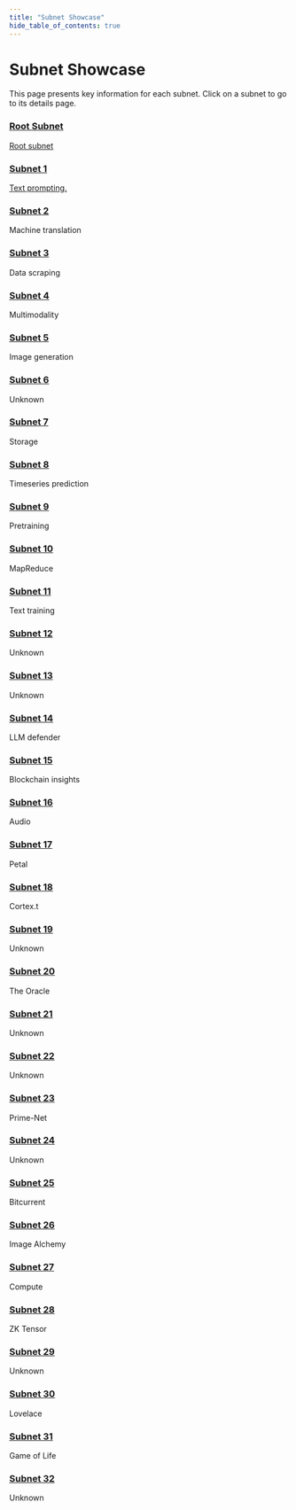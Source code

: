```yaml
---
title: "Subnet Showcase"
hide_table_of_contents: true
---
```


# Subnet Showcase

This page presents key information for each subnet. Click on a subnet to go to its details page. 

<div class="subnet-container">
  <a href="subnet-1" class="subnet-card">
    <div class="subnet-card-body">
      <h3 class="subnet-card-title">Root Subnet</h3>
      <p class="subnet-card-text">Root subnet</p>
    </div>
  </a>
</div>

<div class="subnet-container">
  <a href="subnet-1" class="subnet-card">
    <div class="subnet-card-body">
      <h3 class="subnet-card-title">Subnet 1</h3>
      <p class="subnet-card-text">Text prompting.</p>
    </div>
  </a>  
  <div class="subnet-card">
    <div class="subnet-card-body">
      <a href="subnet-1"><h3 class="subnet-card-title">Subnet 2</h3></a>
      <p class="subnet-card-text">Machine translation</p>
    </div>
  </div>
  <div class="subnet-card">
    <div class="subnet-card-body">
      <a href="subnet-1"><h3 class="subnet-card-title">Subnet 3</h3></a>
      <p class="subnet-card-text">Data scraping</p>
    </div>
  </div>
  <div class="subnet-card">
    <div class="subnet-card-body">
      <a href="subnet-1"><h3 class="subnet-card-title">Subnet 4</h3></a>
      <p class="subnet-card-text">Multimodality</p>
    </div>
  </div>  
</div>
<div class="subnet-container">
  <a href="http://bittensor.com" class="subnet-card">
    <div class="subnet-card-body">
      <a href="subnet-1"><h3 class="subnet-card-title">Subnet 5</h3></a>
      <p class="subnet-card-text">Image generation</p>
    </div>
  </a>
  <div class="subnet-card">
    <div class="subnet-card-body">
      <a href="subnet-1"><h3 class="subnet-card-title">Subnet 6</h3></a>
      <p class="subnet-card-text">Unknown</p>
    </div>
  </div>
  <div class="subnet-card">
    <div class="subnet-card-body">
      <a href="subnet-1"><h3 class="subnet-card-title">Subnet 7</h3></a>
      <p class="subnet-card-text">Storage</p>
    </div>
  </div>
  <div class="subnet-card">
    <div class="subnet-card-body">
      <a href="subnet-1"><h3 class="subnet-card-title">Subnet 8</h3></a>
      <p class="subnet-card-text">Timeseries prediction</p>
    </div>
  </div>  
</div>
<div class="subnet-container">
  <a href="http://bittensor.com" class="subnet-card">
    <div class="subnet-card-body">
      <a href="subnet-1"><h3 class="subnet-card-title">Subnet 9</h3></a>
      <p class="subnet-card-text">Pretraining</p>
    </div>
  </a>
  <div class="subnet-card">
    <div class="subnet-card-body">
      <a href="subnet-1"><h3 class="subnet-card-title">Subnet 10</h3></a>
      <p class="subnet-card-text">MapReduce</p>
    </div>
  </div>
  <div class="subnet-card">
    <div class="subnet-card-body">
      <a href="subnet-1"><h3 class="subnet-card-title">Subnet 11</h3></a>
      <p class="subnet-card-text">Text training</p>
    </div>
  </div>
  <div class="subnet-card">
    <div class="subnet-card-body">
      <a href="subnet-1"><h3 class="subnet-card-title">Subnet 12</h3></a>
      <p class="subnet-card-text">Unknown</p>
    </div>
  </div>  
</div>
<div class="subnet-container">
  <a href="http://bittensor.com" class="subnet-card">
    <div class="subnet-card-body">
      <a href="subnet-1"><h3 class="subnet-card-title">Subnet 13</h3></a>
      <p class="subnet-card-text">Unknown</p>
    </div>
  </a>
  <div class="subnet-card">
    <div class="subnet-card-body">
      <a href="subnet-1"><h3 class="subnet-card-title">Subnet 14</h3></a>
      <p class="subnet-card-text">LLM defender</p>
    </div>
  </div>
  <div class="subnet-card">
    <div class="subnet-card-body">
      <a href="subnet-1"><h3 class="subnet-card-title">Subnet 15</h3></a>
      <p class="subnet-card-text">Blockchain insights</p>
    </div>
  </div>
  <div class="subnet-card">
    <div class="subnet-card-body">
      <a href="subnet-1"><h3 class="subnet-card-title">Subnet 16</h3></a>
      <p class="subnet-card-text">Audio</p>
    </div>
  </div>  
</div>
<div class="subnet-container">
  <a href="http://bittensor.com" class="subnet-card">
    <div class="subnet-card-body">
      <a href="subnet-1"><h3 class="subnet-card-title">Subnet 17</h3></a>
      <p class="subnet-card-text">Petal</p>
    </div>
  </a>
  <div class="subnet-card">
    <div class="subnet-card-body">
      <a href="subnet-1"><h3 class="subnet-card-title">Subnet 18</h3></a>
      <p class="subnet-card-text">Cortex.t</p>
    </div>
  </div>
  <div class="subnet-card">
    <div class="subnet-card-body">
      <a href="subnet-1"><h3 class="subnet-card-title">Subnet 19</h3></a>
      <p class="subnet-card-text">Unknown</p>
    </div>
  </div>
  <div class="subnet-card">
    <div class="subnet-card-body">
      <a href="subnet-1"><h3 class="subnet-card-title">Subnet 20</h3></a>
      <p class="subnet-card-text">The Oracle</p>
    </div>
  </div>  
</div>
<div class="subnet-container">
  <a href="http://bittensor.com" class="subnet-card">
    <div class="subnet-card-body">
      <a href="subnet-1"><h3 class="subnet-card-title">Subnet 21</h3></a>
      <p class="subnet-card-text">Unknown</p>
    </div>
  </a>
  <div class="subnet-card">
    <div class="subnet-card-body">
      <a href="subnet-1"><h3 class="subnet-card-title">Subnet 22</h3></a>
      <p class="subnet-card-text">Unknown</p>
    </div>
  </div>
  <div class="subnet-card">
    <div class="subnet-card-body">
      <a href="subnet-1"><h3 class="subnet-card-title">Subnet 23</h3></a>
      <p class="subnet-card-text">Prime-Net</p>
    </div>
  </div>
  <div class="subnet-card">
    <div class="subnet-card-body">
      <a href="subnet-1"><h3 class="subnet-card-title">Subnet 24</h3></a>
      <p class="subnet-card-text">Unknown</p>
    </div>
  </div>  
</div>

<div class="subnet-container">
  <a href="http://bittensor.com" class="subnet-card">
    <div class="subnet-card-body">
      <a href="subnet-1"><h3 class="subnet-card-title">Subnet 25</h3></a>
      <p class="subnet-card-text">Bitcurrent</p>
    </div>
  </a>
  <div class="subnet-card">
    <div class="subnet-card-body">
      <a href="subnet-1"><h3 class="subnet-card-title">Subnet 26</h3></a>
      <p class="subnet-card-text">Image Alchemy</p>
    </div>
  </div>
  <div class="subnet-card">
    <div class="subnet-card-body">
      <a href="subnet-1"><h3 class="subnet-card-title">Subnet 27</h3></a>
      <p class="subnet-card-text">Compute</p>
    </div>
  </div>
  <div class="subnet-card">
    <div class="subnet-card-body">
      <a href="subnet-1"><h3 class="subnet-card-title">Subnet 28</h3></a>
      <p class="subnet-card-text">ZK Tensor</p>
    </div>
  </div>  
</div>
<div class="subnet-container">
  <a href="http://bittensor.com" class="subnet-card">
    <div class="subnet-card-body">
      <a href="subnet-1"><h3 class="subnet-card-title">Subnet 29</h3></a>
      <p class="subnet-card-text">Unknown</p>
    </div>
  </a>
  <div class="subnet-card">
    <div class="subnet-card-body">
      <a href="subnet-1"><h3 class="subnet-card-title">Subnet 30</h3></a>
      <p class="subnet-card-text">Lovelace</p>
    </div>
  </div>
  <div class="subnet-card">
    <div class="subnet-card-body">
      <a href="subnet-1"><h3 class="subnet-card-title">Subnet 31</h3></a>
      <p class="subnet-card-text">Game of Life</p>
    </div>
  </div>
  <div class="subnet-card">
    <div class="subnet-card-body">
      <a href="subnet-1"><h3 class="subnet-card-title">Subnet 32</h3></a>
      <p class="subnet-card-text">Unknown</p>
    </div>
  </div>  
</div>
